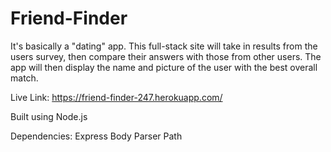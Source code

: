 # Friend-Finder


It's basically a "dating" app. This full-stack site will take in results from the users survey, then compare their answers with those from other users. The app will then display the name and picture of the user with the best overall match.

Live Link:
https://friend-finder-247.herokuapp.com/


Built using Node.js

Dependencies:
Express
Body Parser
Path